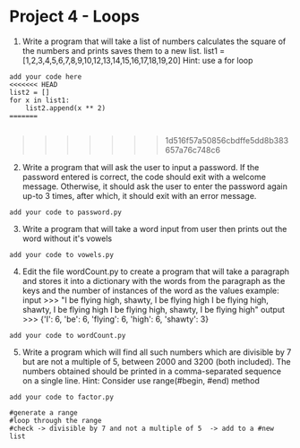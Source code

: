 # Project 4 - Loops
  
1) Write a program that will take a list of numbers calculates the square of the numbers and prints saves them to a new list.
list1 = [1,2,3,4,5,6,7,8,9,10,12,13,14,15,16,17,18,19,20]
Hint: use a for loop
```shell
add your code here
<<<<<<< HEAD
list2 = []
for x in list1:
    list2.append(x ** 2)
=======


```
>>>>>>> 1d516f57a50856cbdffe5dd8b383657a76c748c6

2) Write a program that will ask the user to input a password. If the password entered is correct, the code should exit with a welcome message. Otherwise, it should ask the user to enter the password again up-to 3 times, after which, it should exit with an error message.
```shell
add your code to password.py
```

3) Write a program that will take a word input from user then prints out the word without it's vowels
```shell
add your code to vowels.py
```


4) Edit the file wordCount.py to create a program that will take a paragraph and stores it into a dictionary with the words from the paragraph as the keys and the number of instances of the word as the values
example:
input >>> "I be flying high, shawty, I be flying high I be flying high, shawty, I be flying high I be flying high, shawty, I be flying high"
output >>> {'I': 6, 'be': 6, 'flying': 6, 'high': 6, 'shawty': 3}
```shell
add your code to wordCount.py
```


5) Write a program which will find all such numbers which are divisible by 7 but are not a multiple of 5,
between 2000 and 3200 (both included).
The numbers obtained should be printed in a comma-separated sequence on a single line.
Hint: Consider use range(#begin, #end) method
```shell
add your code to factor.py

#generate a range
#loop through the range
#check -> divisible by 7 and not a multiple of 5  -> add to a #new list
```
